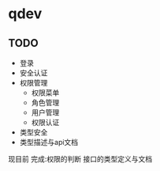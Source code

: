 # qdev


## TODO

- 登录
- 安全认证
- 权限管理
  - 权限菜单
  - 角色管理
  - 用户管理
  - 权限认证
- 类型安全
- 类型描述与api文档

现目前 完成:权限的判断 接口的类型定义与文档